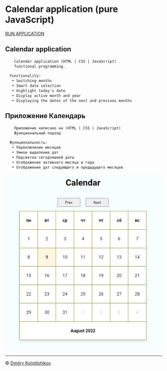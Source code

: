 # Calendar application (pure JavaScript)
[RUN APPLICATION](https://dmitrykolotilshikov.github.io/calendar)


## Calendar application

```
    Calendar application (HTML | CSS | JavaScript)
    functional programming.
```
```
  Functionality:
   • Switching months
   • Smart date selection
   • Highlight today's date
   • Display active month and year
   • Displaying the dates of the next and previous months
```

## Приложение Календарь

```
    Приложение написано на (HTML | CSS | JavaScript)
    Функциональный подход
```

```
  Функциональность:
   • Переключение месяцев
   • Умное выделение дат
   • Подсветка сегодняшней даты
   • Отображение активного месяца и года
   • Отображение дат следующего и предыдущего месяцев
```

![image](calendar_view.jpg)

---
© [Dmitry Kolotilshikov](https://github.com/DmitryKolotilshikov)
